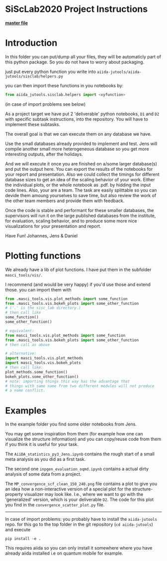 SiScLab2020 Project Instructions
================================

**[master file](../../README.md)**

# Introduction

In this folder you can put/dump all your files, they will be automaticly part of this python package.
So you do not have to worry about packaging.

just put every python function you write into `aiida-jutools/aiida-jutools/sisclab/helpers.py`

you can then import these functions in you notebooks by:

```python
from aiida_jutools.sisclab.helpers import <xyfunction>
```
(in case of import problems see below)

As a project target we have put 2 'deliverable' python notebooks, `D1` and `D2` with specific subtask instructions, into the repository. You will have to implement these subtasks.

The overall goal is that we can execute them on any database we have.

Use the small databases already provided to implement and test. Jens will compile another small more heterogeneous database so you get more interesting outputs, after the holidays.

And we will execute it once you are finished on a/some larger database(s) and put the output here.
You can export the results of the notebooks for your report and presentation. Also we could collect the timings for different database sizes to get an idea of the scaling behavior of your work. Either the individual plots, or the whole notebook as .pdf. by hidding the input code lines.
Also, your are a team. The task are easily splittable so you can devide them amoung yourselves to save time, but also review the work of the other team members and provide them with feedback.

Once the code is stable and performant for these smaller databases, the supervisors will run it on the large published databases from the institute, for evaluation, scaling behavior, and to produce some more nice visualizations for your presentation and report.

Have Fun! Johannes, Jens & Daniel

# Plotting functions
We already have a lib of plot functions. I have put them in the subfolder `masci_tools/vis/`.

I recommend (and would be very happy) if you'd use those and extend those.
you can import them with

```python
from .masci_tools.vis.plot_methods import some_function
from .masci_tools.vis.bokeh_plots import some_other_function
# ('.' is the sisc_lab directory.)
# then call like
some_function()
some_other_function()

# equivalent:
from masci_tools.vis.plot_methods import some_function
from .masci_tools.vis.bokeh_plots import some_other_function
# then call as above

# alternative:
import masci_tools.vis.plot_methods
import masci_tools.vis.bokeh_plots
# then call like:
plot_methods.some_function()
bokeh_plots.some_other_function()
# note: importing things this way has the advantage that
# things with same name from two different modules will not produce
# a name conflict.
```
# Examples

In the example folder you find some older notebooks from Jens.

You may get some inspiration from them (for example how one can visualize the structure information) and you can copy/reuse code from them if you think it is useful for your task.

The `AiiDA_statistics_py3_Jens.ipynb` contains the rough start of a small meta analysis as you did as a first task.

The second one `inpgen_evaluation_oqmd.ipynb` contains a actual dirty analysis of some data from a project.

The `MP_convergence_scf_clean_150_240.png` file contains a plot to give you an idea how a non-interactive version of a special plot for the structure-property visualizer may look like. I.e., where we want to go with the 'generalized' version, which is your deliverable `D2`. The code for this plot you find in the `convergence_scatter_plot.py` file.

_______________________

In case of import problems: you probably have to install the `aiida-jutools` repo.
for this go to the top folder in the git repository (`cd aiida-jutools`) and execute

```shell
pip install -e .
```
This requires aiida so you can only install it somewhere where you have already aiida installed i.e on quantum mobile for example.

